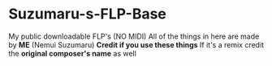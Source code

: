 # Suzumaru-s-FLP-Base
My public downloadable FLP's (NO MIDI)
All of the things in here are made by **ME** (Nemui Suzumaru)
**Credit if you use these things**
If it's a remix credit the **original composer's name** as well
